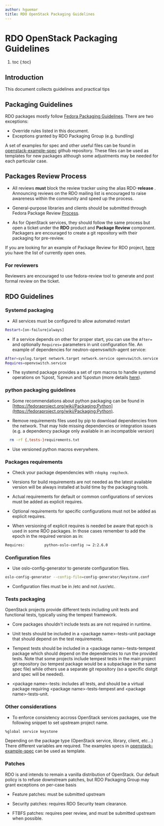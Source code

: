 ```yaml
---
author: hguemar
title: RDO OpenStack Packaging Guidelines
---
```


# RDO OpenStack Packaging Guidelines
1. toc
{:toc}

## Introduction

This document collects guidelines and practical tips


## Packaging Guidelines

RDO packages mostly follow [Fedora Packaging Guidelines](https://fedoraproject.org/wiki/Packaging:Guidelines).
There are two exceptions:

 * Override rules listed in this document.
 * Exceptions granted by RDO Packaging Group (e.g. bundling)

A set of examples for spec and other useful files can be found in
[openstack-example-spec](https://github.com/openstack-packages/openstack-example-spec) github repository. These files can be used as templates for new packages although
some adjustments may be needed for each particular case.

## Packages Review Process

* All reviews **must** block the review tracker using the alias RDO-**release** .
Announcing reviews on the RDO mailing list is encouraged to raise awareness within the
community and speed up the process.

* General-purpose libraries and clients should be submitted through Fedora Package Review
[Process](https://fedoraproject.org/wiki/Package_Review_Process).

* As for OpenStack services, they should follow the same process but open a ticket under
the **RDO** product and **Package Review** component. Packagers are encouraged to create
a git repository with their packaging for pre-review.

If you are looking for an example of Package Review for RDO project, [here](https://bugzilla.redhat.com/buglist.cgi?bug_status=NEW&bug_status=ASSIGNED&classification=Community&component=Package%20Review&list_id=5247140&product=RDO&query_format=advanced)
you have the list of currently open ones.

### For reviewers

Reviewers are encouraged to use fedora-review tool to generate and post formal review
on the ticket.


## RDO Guidelines

### Systemd packaging

* All services must be configured to allow automated restart

```bash
Restart=[on-failure|always]
```
* If a service depends on other for proper start, you can use the `After=` and
optionally `Requires=` parameters in unit configuration file. An example of
dependencies for neutron-openvswitch-agent service:

```bash
After=syslog.target network.target network.service openvswitch.service
Requires=openvswitch.service
```

* The systemd package provides a set of rpm macros to handle systemd operations
on %post, %preun and %postun (more details [here](https://fedoraproject.org/wiki/Packaging:Scriptlets#Systemd)).

### python packaging guidelines

* Some recommendations about python packaging can be found in
[https://fedoraproject.org/wiki/Packaging:Python](https://fedoraproject.org/wiki/Packaging:Python).

* Remove requirements files used by pip to download dependencies from the network.
That may hide missing dependencies or integration issues (e.g. a dependency package only available in an incompatible version)

```bash
  rm -rf {,tests-}requirements.txt
```

* Use versioned python macros everywhere.

### Packages requirements

* Check your package dependencies with ```rdopkg reqcheck```.

* Versions for build requirements are not needed as the latest available version
will be always installed at build time by the packaging tools.

* Actual requirements for default or common configurations of services must be
added as explicit requires.

* Optional requirements for specific configurations must not be added as explicit
requires.

* When versioning of explicit requires is needed be aware that epoch is used in
some RDO packages. In those cases remember to add the epoch in the required
version as in:

```bash
Requires:         python-oslo-config >= 2:2.6.0
```

### Configuration files

* Use oslo-config-generator to generate configuration files.

```bash
oslo-config-generator --config-file=config-generator/keystone.conf
```

* Configuration files must be in /etc and not /usr/etc.

### Tests packaging

OpenStack projects provide different tests including unit tests and functional
tests,  typically using the tempest framework.

* Core packages shouldn't include tests as are not required in runtime.

* Unit tests should be included in a &lt;package name>-tests-unit package that
should depend on the test requirements.

* Tempest tests should be included in a &lt;package name>-tests-tempest package
which should depend on the dependencies to run the provided tests. Note that
some projects include tempest tests in the main project git repository (so tempest
package would be a subpackage in the same spec file) while others use a separate
git repository (so a specific distgit and spec will be needed).

* &lt;package name>-tests: includes all tests, and should be a virtual package
requiring &lt;package name>-tests-tempest and &lt;package name>-tests-unit.

### Other considerations

* To enforce consistency accross OpenStack services packages, use the following snippet to set upstream project name.

```bash
%global service keystone
```

Depending on the package type (OpenStack service, library, client, etc...) There
different variables are required. The examples specs in
[openstack-example-spec](https://github.com/openstack-packages/openstack-example-spec)
can be used as template.

### Patches

RDO is and intends to remain a vanilla distribution of OpenStack.
Our default policy is to refuse downstream patches, but RDO Packaging Group may grant
exceptions on per-case basis

* Feature patches: must be submitted upstream

* Security patches: requires RDO Security team clearance.

* FTBFS patches: requires peer review, and must be submitted upstream when possible.

